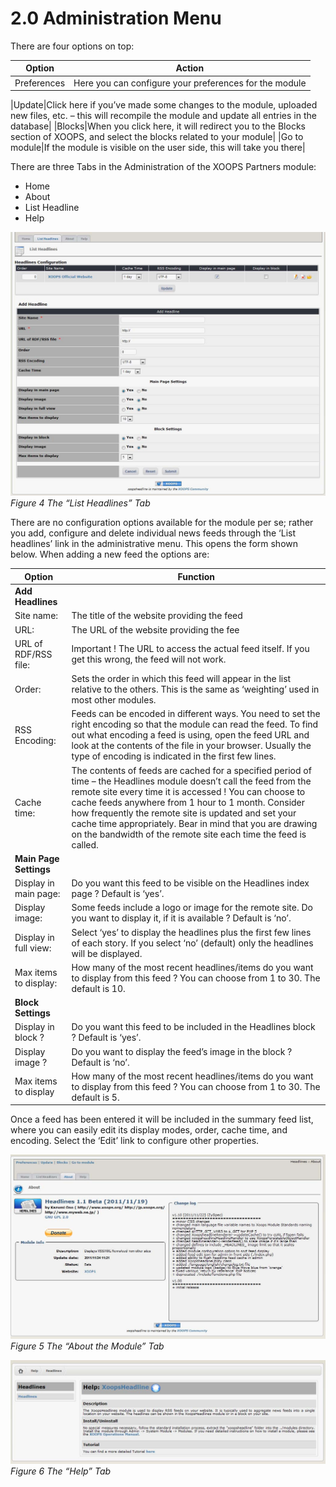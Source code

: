 # 2.0 Administration Menu

There are four options on top:

| Option | Action |
| -- | -- |
| Preferences | Here you can configure your preferences for the module |


|Update|Click here if you’ve made some changes to the module, uploaded new files, etc. – this will recompile the module and update all entries in the database|
|Blocks|When you click here, it will redirect you to the Blocks section of XOOPS, and select the blocks related to your module|
|Go to module|If the module is visible on the user side, this will take you there|

There are three Tabs in the Administration of the XOOPS Partners module: 
-	Home
-	About 
-	List Headline
-	Help

![img_5.jpg](../assets/img_5.jpg)   
*Figure 4 The “List Headlines” Tab*

There are no configuration options available for the module per se; rather you add, configure and delete individual news feeds through the ‘List headlines’ link in the administrative menu. This opens the form shown below. When adding a new feed the options are:

|Option|	Function|
|--|--|
|**Add Headlines**	||
|Site name:|	The title of the website providing the feed|
|URL:|	The URL of the website providing the fee|
|URL of RDF/RSS file:|	Important ! The URL to access the actual feed itself. If you get this wrong, the feed will not work.|
|Order:	|Sets the order in which this feed will appear in the list relative to the others. This is the same as ‘weighting’ used in most other modules.|
|RSS Encoding:|	Feeds can be encoded in different ways. You need to set the right encoding so that the module can read the feed. To find out what encoding a feed is using, open the feed URL and look at the contents of the file in your browser. Usually the type of encoding is indicated in the first few lines.|
|Cache time:|	The contents of feeds are cached for a specified period of time – the Headlines module doesn’t call the feed from the remote site every time it is accessed ! You can choose to cache feeds anywhere from 1 hour to 1 month. Consider how frequently the remote site is updated and set your cache time appropriately. Bear in mind that you are drawing on the bandwidth of the remote site each time the feed is called. |
|**Main Page Settings**	||
|Display in main page:|	Do you want this feed to be visible on the Headlines index page ? Default is ‘yes’.|
|Display image:|Some feeds include a logo or image for the remote site. Do you want to display it, if it is available ? Default is ‘no’.|
|Display in full view:|	Select ‘yes’ to display the headlines plus the first few lines of each story. If you select ‘no’ (default) only the headlines will be displayed.|
|Max items to display:|	How many of the most recent headlines/items do you want to display from this feed ? You can choose from 1 to 30. The default is 10.|
|**Block Settings**	||
|Display in block ?	|Do you want this feed to be included in the Headlines block ? Default is ‘yes’.|
|Display image ?|	Do you want to display the feed’s image in the block ? Default is ‘no’.|
|Max items to display|	How many of the most recent headlines/items do you want to display from this feed ? You can choose from 1 to 30. The default is 5.|

Once a feed has been entered it will be included in the summary feed list, where you can easily edit its display modes, order, cache time, and encoding. Select the ‘Edit’ link to configure other properties.
 
 ![img_6.jpg](../assets/img_6.jpg)   
*Figure 5 The “About the Module” Tab*

![img_7.jpg](../assets/img_7.jpg)   
*Figure 6 The “Help” Tab*

 
